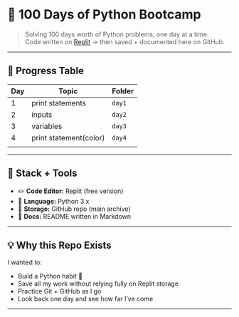# 🐍 100 Days of Python Bootcamp

> Solving 100 days worth of Python problems, one day at a time.  
> Code written on [Replit](https://replit.com/) → then saved + documented here on GitHub. 

---

## 📅 Progress Table

| Day | Topic                  | Folder     | 
|-----|------------------------|------------------------|
| 1   | print statements      | `day1`    | 
| 2   | inputs           | `day2` | 
| 3   | variables         | `day3`        |
| 4   | print statement(color)              | `day4` | 
|     |                        |                        |                        |

<!-- keep adding! -->

---

## 🧰 Stack + Tools

- ✏️ **Code Editor:** Replit (free version)
- 🐍 **Language:** Python 3.x
- 💾 **Storage:** GitHub repo (main archive)
- 🧠 **Docs:** README written in Markdown

---

## 💡 Why this Repo Exists

I wanted to:
- Build a Python habit 💪
- Save all my work without relying fully on Replit storage
- Practice Git + GitHub as I go
- Look back one day and see how far I’ve come

---


